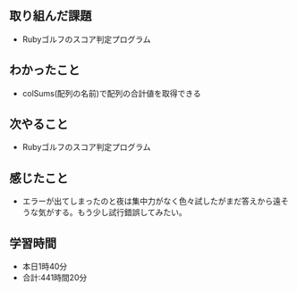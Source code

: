 ## 取り組んだ課題
- Rubyゴルフのスコア判定プログラム
## わかったこと
- colSums(配列の名前)で配列の合計値を取得できる
## 次やること
- Rubyゴルフのスコア判定プログラム
## 感じたこと
-  エラーが出てしまったのと夜は集中力がなく色々試したがまだ答えから遠そうな気がする。もう少し試行錯誤してみたい。
## 学習時間
- 本日1時40分<br>
- 合計:441時間20分
